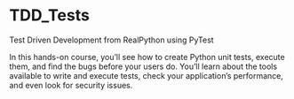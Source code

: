 # TDD_Tests
Test Driven Development from RealPython using PyTest

In this hands-on course, you’ll see how to create Python unit tests, execute them, and find the bugs before your users do. You’ll learn about the tools available to write and execute tests, check your application’s performance, and even look for security issues.
